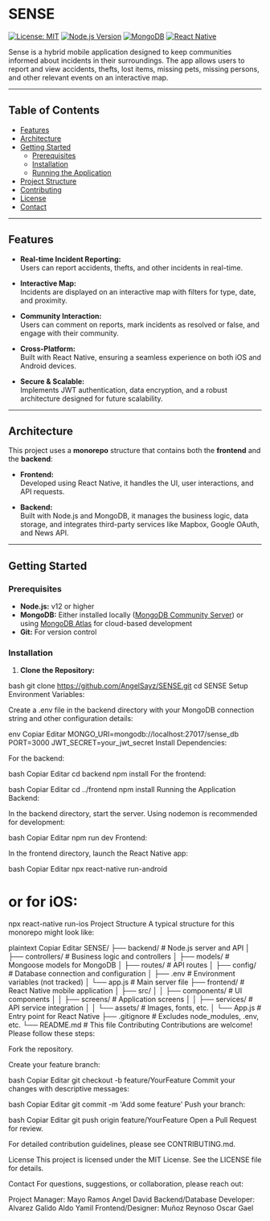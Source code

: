 # SENSE

[![License: MIT](https://img.shields.io/badge/License-MIT-yellow.svg)](LICENSE)
[![Node.js Version](https://img.shields.io/badge/Node-%3E=12.0.0-brightgreen.svg)](https://nodejs.org/)
[![MongoDB](https://img.shields.io/badge/MongoDB-4.x-green.svg)](https://www.mongodb.com/)
[![React Native](https://img.shields.io/badge/React_Native-0.64-blue.svg)](https://reactnative.dev/)

Sense is a hybrid mobile application designed to keep communities informed about incidents in their surroundings. The app allows users to report and view accidents, thefts, lost items, missing pets, missing persons, and other relevant events on an interactive map.

---

## Table of Contents

- [Features](#features)
- [Architecture](#architecture)
- [Getting Started](#getting-started)
  - [Prerequisites](#prerequisites)
  - [Installation](#installation)
  - [Running the Application](#running-the-application)
- [Project Structure](#project-structure)
- [Contributing](#contributing)
- [License](#license)
- [Contact](#contact)

---

## Features

- **Real-time Incident Reporting:**  
  Users can report accidents, thefts, and other incidents in real-time.

- **Interactive Map:**  
  Incidents are displayed on an interactive map with filters for type, date, and proximity.

- **Community Interaction:**  
  Users can comment on reports, mark incidents as resolved or false, and engage with their community.

- **Cross-Platform:**  
  Built with React Native, ensuring a seamless experience on both iOS and Android devices.

- **Secure & Scalable:**  
  Implements JWT authentication, data encryption, and a robust architecture designed for future scalability.

---

## Architecture

This project uses a **monorepo** structure that contains both the **frontend** and the **backend**:

- **Frontend:**  
  Developed using React Native, it handles the UI, user interactions, and API requests.

- **Backend:**  
  Built with Node.js and MongoDB, it manages the business logic, data storage, and integrates third-party services like Mapbox, Google OAuth, and News API.

---

## Getting Started

### Prerequisites

- **Node.js:** v12 or higher  
- **MongoDB:** Either installed locally ([MongoDB Community Server](https://www.mongodb.com/try/download/community)) or using [MongoDB Atlas](https://www.mongodb.com/cloud/atlas) for cloud-based development  
- **Git:** For version control

### Installation

1. **Clone the Repository:**

   
bash
   git clone https://github.com/AngelSayz/SENSE.git
   cd SENSE
   Setup Environment Variables:

Create a .env file in the backend directory with your MongoDB connection string and other configuration details:

env
Copiar
Editar
MONGO_URI=mongodb://localhost:27017/sense_db
PORT=3000
JWT_SECRET=your_jwt_secret
Install Dependencies:

For the backend:

bash
Copiar
Editar
cd backend
npm install
For the frontend:

bash
Copiar
Editar
cd ../frontend
npm install
Running the Application
Backend:

In the backend directory, start the server. Using nodemon is recommended for development:

bash
Copiar
Editar
npm run dev
Frontend:

In the frontend directory, launch the React Native app:

bash
Copiar
Editar
npx react-native run-android
# or for iOS:
npx react-native run-ios
Project Structure
A typical structure for this monorepo might look like:

plaintext
Copiar
Editar
SENSE/
├── backend/                # Node.js server and API
│   ├── controllers/        # Business logic and controllers
│   ├── models/             # Mongoose models for MongoDB
│   ├── routes/             # API routes
│   ├── config/             # Database connection and configuration
│   ├── .env                # Environment variables (not tracked)
│   └── app.js              # Main server file
├── frontend/               # React Native mobile application
│   ├── src/
│   │   ├── components/     # UI components
│   │   ├── screens/        # Application screens
│   │   ├── services/       # API service integration
│   │   └── assets/         # Images, fonts, etc.
│   └── App.js              # Entry point for React Native
├── .gitignore              # Excludes node_modules, .env, etc.
└── README.md               # This file
Contributing
Contributions are welcome! Please follow these steps:

Fork the repository.

Create your feature branch:

bash
Copiar
Editar
git checkout -b feature/YourFeature
Commit your changes with descriptive messages:

bash
Copiar
Editar
git commit -m 'Add some feature'
Push your branch:

bash
Copiar
Editar
git push origin feature/YourFeature
Open a Pull Request for review.

For detailed contribution guidelines, please see CONTRIBUTING.md.

License
This project is licensed under the MIT License. See the LICENSE file for details.

Contact
For questions, suggestions, or collaboration, please reach out:

Project Manager: Mayo Ramos Angel David
Backend/Database Developer: Alvarez Galido Aldo Yamil
Frontend/Designer: Muñoz Reynoso Oscar Gael
